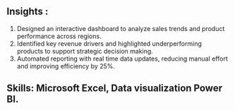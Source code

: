 ## Insights :
1. Designed an interactive dashboard to analyze sales trends and product performance across regions.
2. Identified key revenue drivers and highlighted underperforming products to support strategic decision making.
3. Automated reporting with real time data updates, reducing manual effort and improving efficiency by 25%.

  ## Skills: Microsoft Excel, Data visualization Power BI.
